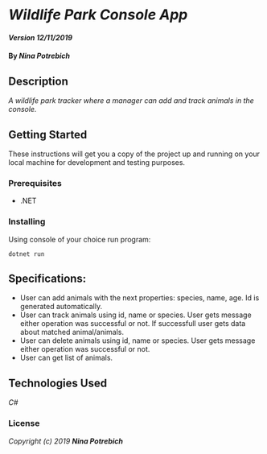 # _Wildlife Park Console App_

#### _Version 12/11/2019_

#### By _**Nina Potrebich**_

## Description

_A wildlife park tracker where a manager can add and track animals in the console._

## Getting Started

These instructions will get you a copy of the project up and running on your local machine for development and testing purposes.

### Prerequisites

* .NET

### Installing

Using console of your choice run program: 
```
dotnet run
```

## Specifications:
* User can add animals with the next properties: species, name, age. Id is generated automatically.
* User can track animals using id, name or species. User gets message either operation was successful or not. If successfull user gets data about matched animal/animals.
* User can delete animals using id, name or species. User gets message either operation was successful or not.
* User can get list of animals.

## Technologies Used

_C#_

### License

*_Copyright (c) 2019 **Nina Potrebich**_*